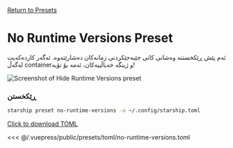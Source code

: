 [Return to Presets](./README.md#no-runtime-versions)

# No Runtime Versions Preset

ئەم پێش ڕێکخستنە وەشانی کاتی جێبەجێکردنی زمانەکان دەشارێتەوە. ئەگەر کاردەکەیت لەگەڵ containerو ژینگە خەیاڵییەکان، ئەمە بۆ تۆیە!

![Screenshot of Hide Runtime Versions preset](/presets/img/no-runtime-versions.png)

### ڕێکخستن

```sh
starship preset no-runtime-versions -o ~/.config/starship.toml
```

[Click to download TOML](/presets/toml/no-runtime-versions.toml)

<<< @/.vuepress/public/presets/toml/no-runtime-versions.toml
